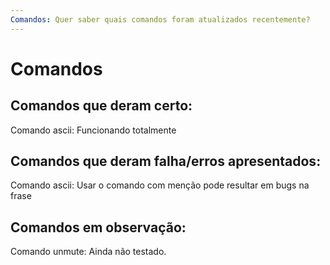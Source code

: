 ```yaml
---
Comandos: Quer saber quais comandos foram atualizados recentemente?
---
```


# Comandos

## Comandos que deram certo:

Comando ascii: Funcionando totalmente

## Comandos que deram falha/erros apresentados:

Comando ascii: Usar o comando com menção pode resultar em bugs na frase

## Comandos em observação:

Comando unmute: Ainda não testado.

